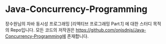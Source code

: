 # Java-Concurrency-Programming
장수원님의 자바 동시성 프로그래밍 [리액티브 프로그래밍 Part.1] 에 대한 스터디 목적의 Repo입니다.
모든 코드의 저작권은 https://github.com/onjsdnjs/Java-Concurrency-Programming에 존재합니다.
